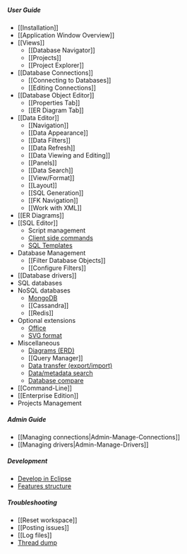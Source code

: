 ##### User Guide
- [[Installation]]
- [[Application Window Overview]]
- [[Views]]
  - [[Database Navigator]]
  - [[Projects]]
  - [[Project Explorer]]
- [[Database Connections]]
  - [[Connecting to Databases]]
  - [[Editing Connections]]
- [[Database Object Editor]]
  - [[Properties Tab]]
  - [[ER Diagram Tab]]
- [[Data Editor]]
  - [[Navigation]]
  - [[Data Appearance]]
  - [[Data Filters]]
  - [[Data Refresh]]
  - [[Data Viewing and Editing]]
  - [[Panels]]
  - [[Data Search]]
  - [[View/Format]]
  - [[Layout]]
  - [[SQL Generation]]
  - [[FK Navigation]]
  - [[Work with XML]]
- [[ER Diagrams]]
- [[SQL Editor]]
  - Script management
  - [Client side commands](Client-side-scripting)
  - [SQL Templates](SQL-Editor-Templates)
- Database Management
  - [[Filter Database Objects]]
  - [[Configure Filters]]
- [[Database drivers]]
- SQL databases
- NoSQL databases
  - [MongoDB](NoSQL-MongoDB)
  - [[Cassandra]]
  - [[Redis]]
- Optional extensions
  - [Office](Extension-Office)
  - [SVG format](Extension-SVG-Format)
- Miscellaneous
  - [Diagrams (ERD)](ER-Diagrams)
  - [[Query Manager]]
  - [Data transfer (export/import)](Data-transfer)
  - [Data/metadata search](Database-Search)
  - [Database compare](Database-compare)
- [[Command-Line]]
- [[Enterprise Edition]]
- Projects Management

##### Admin Guide
- [[Managing connections|Admin-Manage-Connections]]
- [[Managing drivers|Admin-Manage-Drivers]]

##### Development
- [Develop in Eclipse](Develop-in-Eclipse)
- [Features structure](Features-structure)

##### Troubleshooting
- [[Reset workspace]]
- [[Posting issues]]
- [[Log files]]
- [Thread dump](Making-a-thread-dump)
